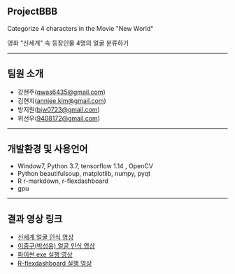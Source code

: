 ## ProjectBBB
Categorize 4 characters in the Movie "New World"

영화 "신세계" 속 등장인물 4명의 얼굴 분류하기

---

## 팀원 소개
- 강현주(qwas6435@gmail.com)
- 김현지(annjee.kim@gmail.com)
- 방지원(bjw0723@gmail.com)
- 위선우(9408172@gmail.com)

 ---
 
## 개발환경 및 사용언어 
- Window7, Python 3.7, tensorflow 1.14 , OpenCV
- Python beautifulsoup, matplotlib, numpy, pyqt
- R r-markdown, r-flexdashboard
- gpu

---

## 결과 영상 링크
- [신세계 얼굴 인식 영상](https://www.youtube.com/watch?v=fQkOxxWkw6Q&t=4s)
- [이중구(박성웅) 얼굴 인식 영상](https://www.youtube.com/watch?v=dOoFULN9N6w)
- [파이썬 exe 실행 영상](https://www.youtube.com/watch?v=yEPYEBJnF5s)
- [R-flexdashboard 실행 영상](https://www.youtube.com/watch?v=pOuHzCq-KIM)
